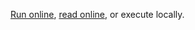 [Run online](https://mybinder.org/v2/gh/rmlarose/QuIC-Seminar/master?filepath=fall2019%2F03intro-part2), [read online](https://nbviewer.jupyter.org/github/rmlarose/QuIC-Seminar/blob/master/fall2019/03intro-part2/QuIC_intro_to_qiskit_and_math_review-part2.ipynb), or execute locally.
